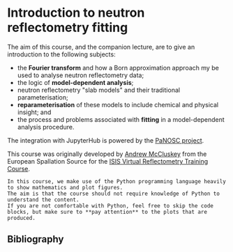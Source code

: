 # Introduction to neutron reflectometry fitting

The aim of this course, and the companion lecture, are to give an introduction to the following subjects: 
- the **Fourier transform** and how a Born approximation approach my be used to analyse neutron reflectometry data; 
- the logic of **model-dependent analysis**; 
- neutron reflectometry "slab models" and their traditional parameterisation; 
- **reparameterisation** of these models to include chemical and physical insight; and 
- the process and problems associated with **fitting** in a model-dependent analysis procedure. 

The integration with JupyterHub is powered by the [PaNOSC project](https://www.panosc.eu). 

This course was originally developed by [Andrew McCluskey](mailto:andrew.mccluskey@ess.eu) from the European Spallation Source for the [ISIS Virtual Reflectometry Training Course](https://indico.stfc.ac.uk/event/355/). 

```{note}
In this course, we make use of the Python programming language heavily to show mathematics and plot figures. 
The aim is that the course should not require knowledge of Python to understand the content.
If you are not comfortable with Python, feel free to skip the code blocks, but make sure to **pay attention** to the plots that are produced. 
```

## Bibliography

```{bibliography}
```